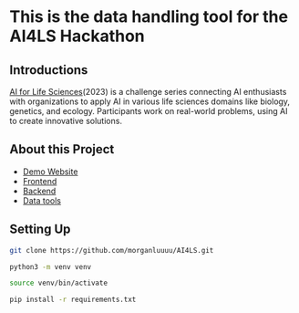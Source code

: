 # This is the data handling tool for the AI4LS Hackathon 

## Introductions
[AI for Life Sciences](https://ai4lifesciences.com/about/)(2023) is a challenge series connecting AI enthusiasts with organizations to apply AI in various life sciences domains like biology, genetics, and ecology. Participants work on real-world problems, using AI to create innovative solutions.

## About this Project
  - [Demo Website](http://13.213.141.140/) 
  - [Frontend](https://github.com/bobotangpy/AI4SL-Frontend)
  - [Backend](https://github.com/justinlctstudy96/ai4ls_backend/tree/main)
  - [Data tools](https://github.com/morganluuuu/AI4LS/tree/main)
    
## Setting Up
  ```bash
  git clone https://github.com/morganluuuu/AI4LS.git
  ```
  
  ```bash
  python3 -m venv venv
  ```
  
  ```bash
  source venv/bin/activate
  ```
  
  ```bash
  pip install -r requirements.txt
  ```
